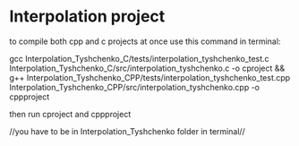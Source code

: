 # Interpolation project
to compile both cpp and c projects at once use this command in terminal:

gcc Interpolation_Tyshchenko_C/tests/interpolation_tyshchenko_test.c Interpolation_Tyshchenko_C/src/interpolation_tyshchenko.c -o cproject && g++ Interpolation_Tyshchenko_CPP/tests/interpolation_tyshchenko_test.cpp Interpolation_Tyshchenko_CPP/src/interpolation_tyshchenko.cpp -o cppproject

then run cproject and cppproject

//you have to be in Interpolation_Tyshchenko folder in terminal//
